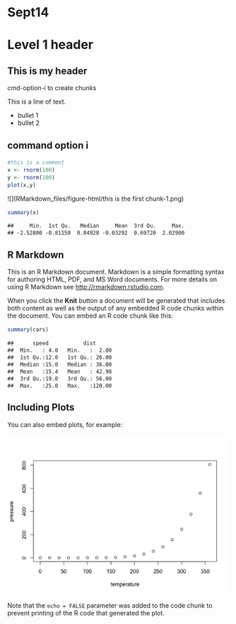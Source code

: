# Sept14

# Level 1 header

## This is my header

cmd-option-i to create chunks

This is a line of text. 

- bullet 1 
- bullet 2

## command option i 


```r
#this is a comment
x <- rnorm(100)
y <- rnorm(100)
plot(x,y)
```

![](RMarkdown_files/figure-html/this is the first chunk-1.png)<!-- -->


```r
summary(x)
```

```
##     Min.  1st Qu.   Median     Mean  3rd Qu.     Max. 
## -2.52800 -0.81150  0.04928 -0.03292  0.69720  2.02900
```





## R Markdown

This is an R Markdown document. Markdown is a simple formatting syntax for authoring HTML, PDF, and MS Word documents. For more details on using R Markdown see <http://rmarkdown.rstudio.com>.

When you click the **Knit** button a document will be generated that includes both content as well as the output of any embedded R code chunks within the document. You can embed an R code chunk like this:


```r
summary(cars)
```

```
##      speed           dist       
##  Min.   : 4.0   Min.   :  2.00  
##  1st Qu.:12.0   1st Qu.: 26.00  
##  Median :15.0   Median : 36.00  
##  Mean   :15.4   Mean   : 42.98  
##  3rd Qu.:19.0   3rd Qu.: 56.00  
##  Max.   :25.0   Max.   :120.00
```

## Including Plots

You can also embed plots, for example:

![](RMarkdown_files/figure-html/pressure-1.png)<!-- -->

Note that the `echo = FALSE` parameter was added to the code chunk to prevent printing of the R code that generated the plot.
